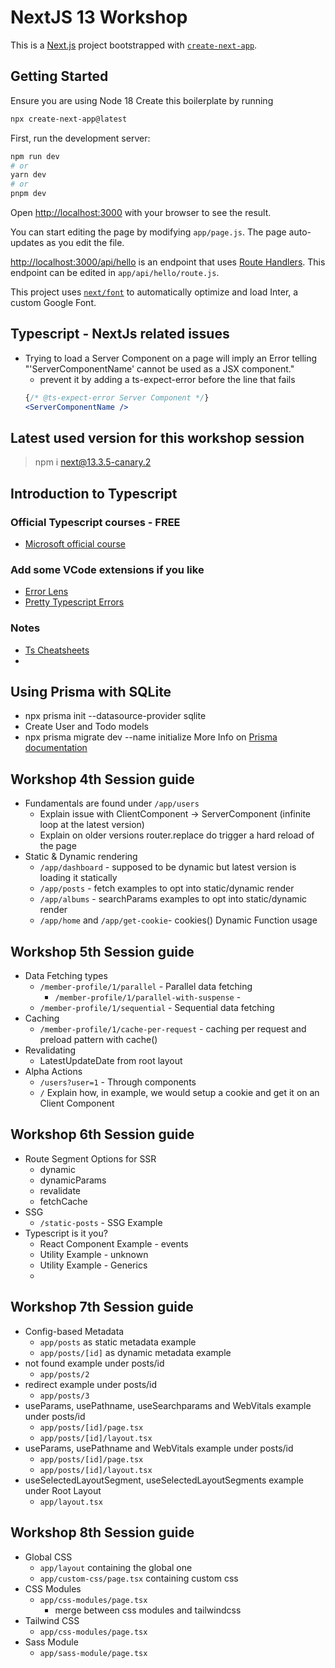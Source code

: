 # NextJS 13 Workshop

This is a [Next.js](https://nextjs.org/) project bootstrapped with [`create-next-app`](https://github.com/vercel/next.js/tree/canary/packages/create-next-app).

## Getting Started
Ensure you are using Node 18
Create this boilerplate by running
```bash
npx create-next-app@latest  
```


First, run the development server:

```bash
npm run dev
# or
yarn dev
# or
pnpm dev
```

Open [http://localhost:3000](http://localhost:3000) with your browser to see the result.

You can start editing the page by modifying `app/page.js`. The page auto-updates as you edit the file.

[http://localhost:3000/api/hello](http://localhost:3000/api/hello) is an endpoint that uses [Route Handlers](https://beta.nextjs.org/docs/routing/route-handlers). This endpoint can be edited in `app/api/hello/route.js`.

This project uses [`next/font`](https://nextjs.org/docs/basic-features/font-optimization) to automatically optimize and load Inter, a custom Google Font.
  

## Typescript - NextJs related issues
- Trying to load a Server Component on a page will imply an Error telling "'ServerComponentName' cannot be used as a JSX component."
  - prevent it by adding a ts-expect-error before the line that fails
   ```jsx 
   {/* @ts-expect-error Server Component */}
   <ServerComponentName />
   ```
## Latest used version for this workshop session
> npm i next@13.3.5-canary.2 

## Introduction to Typescript

### Official Typescript courses - FREE
- [Microsoft official course](https://learn.microsoft.com/es-es/training/paths/build-javascript-applications-typescript/)

### Add some VCode extensions if you like 
- [Error Lens](https://marketplace.visualstudio.com/items?itemName=usernamehw.errorlens)
- [Pretty Typescript Errors](https://marketplace.visualstudio.com/items?itemName=yoavbls.pretty-ts-errors)

### Notes

- [Ts Cheatsheets](https://www.typescriptlang.org/cheatsheets)
- 

## Using Prisma with SQLite 
- npx prisma init --datasource-provider sqlite
- Create User and Todo models
- npx prisma migrate dev --name initialize
More Info on [Prisma documentation](https://www.prisma.io/docs/concepts/database-connectors/sqlite)

## Workshop 4th Session guide
- Fundamentals are found under `/app/users`
  - Explain issue with ClientComponent -> ServerComponent (infinite loop at the latest version)
  - Explain on older versions router.replace do trigger a hard reload of the page
- Static & Dynamic rendering
  - `/app/dashboard` - supposed to be dynamic but latest version is loading it statically
  - `/app/posts` - fetch examples to opt into static/dynamic render
  - `/app/albums` - searchParams examples to opt into static/dynamic render
  - `/app/home` and `/app/get-cookie`- cookies() Dynamic Function usage

## Workshop 5th Session guide
- Data Fetching types
  - `/member-profile/1/parallel` - Parallel data fetching
    - `/member-profile/1/parallel-with-suspense` -  
  - `/member-profile/1/sequential` -  Sequential data fetching
- Caching
  - `/member-profile/1/cache-per-request` -  caching per request and preload pattern with cache()
- Revalidating
  - LatestUpdateDate from root layout
- Alpha Actions
  - `/users?user=1` - Through components
  - `/` Explain how, in example, we would setup a cookie and get it on an Client Component

## Workshop 6th Session guide
- Route Segment Options for SSR
  - dynamic
  - dynamicParams
  - revalidate
  - fetchCache
- SSG
  - `/static-posts` - SSG Example
- Typescript is it you?
  - React Component Example - events
  - Utility Example - unknown
  - Utility Example - Generics
  - 
## Workshop 7th Session guide
- Config-based Metadata
  - `app/posts` as static metadata example
  - `app/posts/[id]` as dynamic metadata example
- not found example under posts/id
  - `app/posts/2` 
- redirect example under posts/id
  - `app/posts/3` 
- useParams, usePathname, useSearchparams and WebVitals example under posts/id
  - `app/posts/[id]/page.tsx` 
  - `app/posts/[id]/layout.tsx` 
- useParams, usePathname and WebVitals example under posts/id
  - `app/posts/[id]/page.tsx` 
  - `app/posts/[id]/layout.tsx` 
- useSelectedLayoutSegment, useSelectedLayoutSegments example under Root Layout
  - `app/layout.tsx` 

## Workshop 8th Session guide
- Global CSS
  - `app/layout` containing the global one
  - `app/custom-css/page.tsx` containing custom css
- CSS Modules
  - `app/css-modules/page.tsx` 
    - merge between css modules and tailwindcss
- Tailwind CSS
  - `app/css-modules/page.tsx` 
- Sass Module
  - `app/sass-module/page.tsx` 